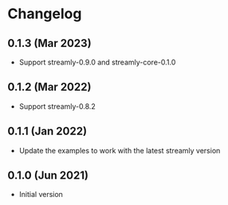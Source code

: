 # Changelog

## 0.1.3 (Mar 2023)

* Support streamly-0.9.0 and streamly-core-0.1.0

## 0.1.2 (Mar 2022)

* Support streamly-0.8.2

## 0.1.1 (Jan 2022)

* Update the examples to work with the latest streamly version

## 0.1.0 (Jun 2021)

* Initial version
